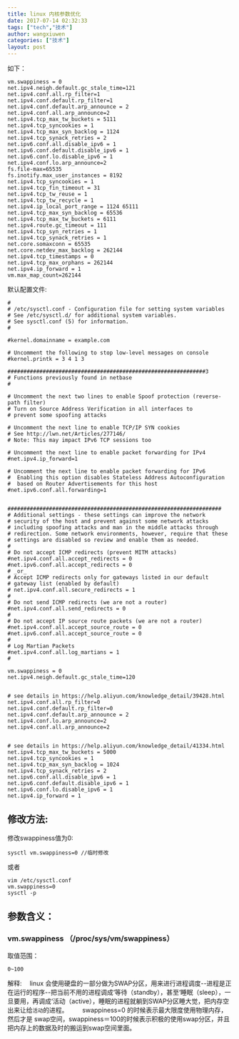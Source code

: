 ```yaml
---
title: linux 内核参数优化
date: 2017-07-14 02:32:33
tags: ["tech","技术"]
author: wangxiuwen
categories: ["技术"]
layout: post
---
```


如下：

	vm.swappiness = 0
	net.ipv4.neigh.default.gc_stale_time=121
	net.ipv4.conf.all.rp_filter=1
	net.ipv4.conf.default.rp_filter=1
	net.ipv4.conf.default.arp_announce = 2
	net.ipv4.conf.all.arp_announce=2
	net.ipv4.tcp_max_tw_buckets = 5111
	net.ipv4.tcp_syncookies = 1
	net.ipv4.tcp_max_syn_backlog = 1124
	net.ipv4.tcp_synack_retries = 2
	net.ipv6.conf.all.disable_ipv6 = 1
	net.ipv6.conf.default.disable_ipv6 = 1
	net.ipv6.conf.lo.disable_ipv6 = 1
	net.ipv4.conf.lo.arp_announce=2
	fs.file-max=65535
	fs.inotify.max_user_instances = 8192
	net.ipv4.tcp_syncookies = 1
	net.ipv4.tcp_fin_timeout = 31
	net.ipv4.tcp_tw_reuse = 1
	net.ipv4.tcp_tw_recycle = 1
	net.ipv4.ip_local_port_range = 1124 65111
	net.ipv4.tcp_max_syn_backlog = 65536
	net.ipv4.tcp_max_tw_buckets = 6111
	net.ipv4.route.gc_timeout = 111 
	net.ipv4.tcp_syn_retries = 1
	net.ipv4.tcp_synack_retries = 1
	net.core.somaxconn = 65535
	net.core.netdev_max_backlog = 262144
	net.ipv4.tcp_timestamps = 0
	net.ipv4.tcp_max_orphans = 262144
	net.ipv4.ip_forward = 1
	vm.max_map_count=262144
	
	
默认配置文件:

	#
	# /etc/sysctl.conf - Configuration file for setting system variables
	# See /etc/sysctl.d/ for additional system variables.
	# See sysctl.conf (5) for information.
	#
	
	#kernel.domainname = example.com
	
	# Uncomment the following to stop low-level messages on console
	#kernel.printk = 3 4 1 3
	
	##############################################################3
	# Functions previously found in netbase
	#
	
	# Uncomment the next two lines to enable Spoof protection (reverse-path filter)
	# Turn on Source Address Verification in all interfaces to
	# prevent some spoofing attacks
	
	# Uncomment the next line to enable TCP/IP SYN cookies
	# See http://lwn.net/Articles/277146/
	# Note: This may impact IPv6 TCP sessions too
	
	# Uncomment the next line to enable packet forwarding for IPv4
	#net.ipv4.ip_forward=1
	
	# Uncomment the next line to enable packet forwarding for IPv6
	#  Enabling this option disables Stateless Address Autoconfiguration
	#  based on Router Advertisements for this host
	#net.ipv6.conf.all.forwarding=1
	
	
	###################################################################
	# Additional settings - these settings can improve the network
	# security of the host and prevent against some network attacks
	# including spoofing attacks and man in the middle attacks through
	# redirection. Some network environments, however, require that these
	# settings are disabled so review and enable them as needed.
	#
	# Do not accept ICMP redirects (prevent MITM attacks)
	#net.ipv4.conf.all.accept_redirects = 0
	#net.ipv6.conf.all.accept_redirects = 0
	# _or_
	# Accept ICMP redirects only for gateways listed in our default
	# gateway list (enabled by default)
	# net.ipv4.conf.all.secure_redirects = 1
	#
	# Do not send ICMP redirects (we are not a router)
	#net.ipv4.conf.all.send_redirects = 0
	#
	# Do not accept IP source route packets (we are not a router)
	#net.ipv4.conf.all.accept_source_route = 0
	#net.ipv6.conf.all.accept_source_route = 0
	#
	# Log Martian Packets
	#net.ipv4.conf.all.log_martians = 1
	#
	
	vm.swappiness = 0
	net.ipv4.neigh.default.gc_stale_time=120
	
	
	# see details in https://help.aliyun.com/knowledge_detail/39428.html
	net.ipv4.conf.all.rp_filter=0
	net.ipv4.conf.default.rp_filter=0
	net.ipv4.conf.default.arp_announce = 2
	net.ipv4.conf.lo.arp_announce=2
	net.ipv4.conf.all.arp_announce=2
	
	
	# see details in https://help.aliyun.com/knowledge_detail/41334.html
	net.ipv4.tcp_max_tw_buckets = 5000
	net.ipv4.tcp_syncookies = 1
	net.ipv4.tcp_max_syn_backlog = 1024
	net.ipv4.tcp_synack_retries = 2
	net.ipv6.conf.all.disable_ipv6 = 1
	net.ipv6.conf.default.disable_ipv6 = 1
	net.ipv6.conf.lo.disable_ipv6 = 1
	net.ipv4.ip_forward = 1
	
## 修改方法:

修改swappiness值为0:

	sysctl vm.swappiness=0 //临时修改
  
  或者
  
	vim /etc/sysctl.conf
	vm.swappiness=0
	sysctl -p 
	
## 参数含义：

### vm.swappiness （/proc/sys/vm/swappiness）

取值范围：	

	0~100

解释:
　linux 会使用硬盘的一部分做为SWAP分区，用来进行进程调度--进程是正在运行的程序--把当前不用的进程调成‘等待（standby），甚至‘睡眠（sleep），一旦要用，再调成‘活动（active），睡眠的进程就躺到SWAP分区睡大觉，把内存空出来让给`活动`的进程。
　　swappiness=0 的时候表示最大限度使用物理内存，然后才是 swap空间，swappiness＝100的时候表示积极的使用swap分区，并且把内存上的数据及时的搬运到swap空间里面。